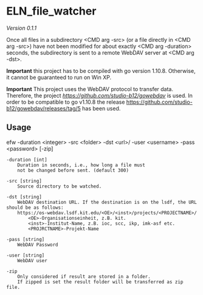 # ELN_file_watcher
*Version 0.1.1*

Once all files in a subdirectory <CMD arg -src> 
(or a file directly in <CMD arg -src>) have not been
modified for about exactly <CMD arg -duration> seconds,
the subdirectory is sent to a remote WebDAV server at <CMD arg -dst>.

**Important** this project has to be compiled with go version 1.10.8. Otherwise, it cannot be guaranteed to run on Win XP.

**Important** This project uses the WebDAV protocol to transfer data. Therefore, the project *https://github.com/studio-b12/gowebdav* is used. In order to be compatible to go v1.10.8 the release https://github.com/studio-b12/gowebdav/releases/tag/5 has been used.

## Usage

efw -duration &lt;integer&gt; -src &lt;folder&gt; -dst &lt;url&gt;/ -user &lt;username&gt; -pass &lt;password&gt; [-zip]


    -duration [int]
        Duration in seconds, i.e., how long a file must
        not be changed before sent. (default 300)
    
    -src [string]
        Source directory to be watched.
    
    -dst [string]
        WebDAV destination URL. If the destination is on the lsdf, the URL should be as follows:
        https://os-webdav.lsdf.kit.edu/<OE>/<inst>/projects/<PROJECTNAME>/
            <OE>-Organisationseinheit, z.B. kit.
            <inst>-Institut-Name, z.B. ioc, scc, ikp, imk-asf etc.
            <PROJRCTNAME>-Projekt-Name

    -pass [string]
        WebDAV Password

    -user [string]
        WebDAV user
  
    -zip
        Only considered if result are stored in a folder. 
        If zipped is set the result folder will be transferred as zip file.   



  

